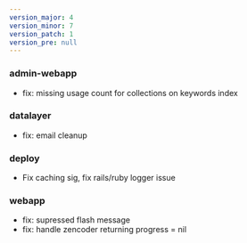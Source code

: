 ```yaml
---
version_major: 4
version_minor: 7
version_patch: 1
version_pre: null
---
```


### admin-webapp

- fix: missing usage count for collections on keywords index

### datalayer

- fix: email cleanup

### deploy

- Fix caching sig, fix rails/ruby logger issue

### webapp

- fix: supressed flash message
- fix: handle zencoder returning progress = nil

